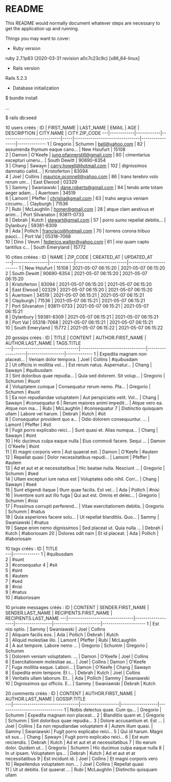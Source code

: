 # README

This README would normally document whatever steps are necessary to get the
application up and running.

Things you may want to cover:

* Ruby version

ruby 2.7.1p83 (2020-03-31 revision a0c7c23c9c) [x86_64-linux]

* Rails version

Rails 5.2.3

* Database initialization

$ bundle install

...

$ rails db:seed

10 users créés :
ID | FIRST_NAME | LAST_NAME  | EMAIL                       | AGE | DESCRIPTION                    | CITY.NAME       | CITY.ZIP_CODE
---|------------|------------|-----------------------------|-----|--------------------------------|-----------------|--------------
1  | Gregorio   | Schumm     | bell@yahoo.com              | 82  | assumenda thymum eaque cano... | New Hsiufurt    | 15108        
2  | Damon      | O'Keefe    | jung.pfannerstill@gmail.com | 80  | cimentarius excepturi umeru... | South Dewitt    | 90690-6354   
3  | Chang      | Sawayn     | carry.howell@hotmail.com    | 102 | dignissimos damnatio callid... | Kristoferton    | 83094        
4  | Joel       | Collins    | maurice.oconnell@yahoo.com  | 86  | trans terebro volo rerum um... | East Elwood     | 02329        
5  | Sammy      | Swaniawski | dane.roberts@gmail.com      | 94  | tendo ante totam aeger adam... | Auertown        | 34519        
6  | Lamont     | Pfeffer    | christia@gmail.com          | 63  | traho aegrus veniam circumv... | Clayburgh       | 71536        
7  | Rubi       | McLaughlin | homer@gmail.com             | 28  | atque clam aestivus et anim... | Port Silvanaton | 93811-0733   
8  | Debrah     | Kutch      | stewart@gmail.com           | 57  | porro sumo repellat debitis... | Dylanbury       | 59381-8309   
9  | Ada        | Pollich    | francisco@hotmail.com       | 70  | torrens corona tribuo pauci... | Port Val        | 05318-7068   
10 | Dino       | Veum       | federico.walter@yahoo.com   | 61  | nisi quam capto tantillus c... | South Emeryland | 15772        

10 cities créées :
ID | NAME            | ZIP_CODE   | CREATED_AT              | UPDATED_AT             
---|-----------------|------------|-------------------------|------------------------
1  | New Hsiufurt    | 15108      | 2021-05-07 06:15:20     | 2021-05-07 06:15:20    
2  | South Dewitt    | 90690-6354 | 2021-05-07 06:15:20     | 2021-05-07 06:15:20    
3  | Kristoferton    | 83094      | 2021-05-07 06:15:20     | 2021-05-07 06:15:20    
4  | East Elwood     | 02329      | 2021-05-07 06:15:20     | 2021-05-07 06:15:20    
5  | Auertown        | 34519      | 2021-05-07 06:15:21     | 2021-05-07 06:15:21    
6  | Clayburgh       | 71536      | 2021-05-07 06:15:21     | 2021-05-07 06:15:21    
7  | Port Silvanaton | 93811-0733 | 2021-05-07 06:15:21     | 2021-05-07 06:15:21    
8  | Dylanbury       | 59381-8309 | 2021-05-07 06:15:21     | 2021-05-07 06:15:21    
9  | Port Val        | 05318-7068 | 2021-05-07 06:15:21     | 2021-05-07 06:15:21    
10 | South Emeryland | 15772      | 2021-05-07 06:15:22     | 2021-05-07 06:15:22    

20 gossips créés :
ID | TITLE                          | CONTENT                        | AUTHOR.FIRST_NAME | AUTHOR.LAST_NAME | TAGS.TITLE  
---|--------------------------------|--------------------------------|-------------------|------------------|-------------
1  | Expedita magnam non placeat... | Veniam dolor tempora.          | Joel              | Collins          | #quibusdam  
2  | Ut officiis in mollitia vol... | Est rerum natus. Aspernatur... | Chang             | Sawayn           | #quibusdam  
3  | Sint doloribus quae repudia... | Quia sed dolorem. Sit volup... | Gregorio          | Schumm           | #sunt       
4  | Voluptatem cumque              | Consequatur rerum nemo. Pla... | Gregorio          | Schumm           | #sunt       
5  | Ea non repudiandae voluptatem  | Aut perspiciatis velit. Vol... | Chang             | Sawayn           | #consequatur
6  | Rerum maiores animi impedit... | Atque vero ea. Atque non ma... | Rubi              | McLaughlin       | #consequatur
7  | Distinctio quisquam ullam      | Labore vel harum.              | Debrah            | Kutch            | #sit        
8  | Consequatur provident quo a... | Odio dolorem consequuntur. ... | Lamont            | Pfeffer          | #sit        
9  | Fugit porro explicabo reici... | Sunt quasi et. Alias numqua... | Chang             | Sawayn           | #sint       
10 | Hic ducimus culpa eaque nulla  | Eius commodi facere. Sequi ... | Damon             | O'Keefe          | #sint       
11 | Et magni corporis vero         | Aut quaerat est.               | Damon             | O'Keefe          | #autem      
12 | Repellat quasi                 | Dolor necessitatibus repudi... | Lamont            | Pfeffer          | #autem      
13 | Ad et aut et at necessitatibus | Hic beatae nulla. Nesciunt ... | Gregorio          | Schumm           | #sed        
14 | Ullam excepturi iure natus est | Voluptates odio nihil. Corr... | Chang             | Sawayn           | #sed        
15 | Sunt eligendi itaque           | Illum quae facilis. Est vel... | Ada               | Pollich          | #nisi       
16 | Inventore sunt aut illo fuga   | Qui aut est. Omnis et delec... | Gregorio          | Schumm           | #nisi       
17 | Possimus corrupti perferend... | Vitae exercitationem debitis.  | Gregorio          | Schumm           | #natus      
18 | Quia asperiores facere solu... | Ut repellat blanditiis. Quo... | Sammy             | Swaniawski       | #natus      
19 | Saepe enim nemo dignissimos    | Sed placeat ut. Quia nulla ... | Debrah            | Kutch            | #laboriosam 
20 | Dolores odit nam               | Et id placeat.                 | Ada               | Pollich          | #laboriosam 

10 tags créés :
ID | TITLE       
---|-------------
1  | #quibusdam  
2  | #sunt       
3  | #consequatur
4  | #sit        
5  | #sint       
6  | #autem      
7  | #sed        
8  | #nisi       
9  | #natus      
10 | #laboriosam 

10 private messages créés :
ID | CONTENT                        | SENDER.FIRST_NAME | SENDER.LAST_NAME | RECIPIENTS.FIRST_NAME | RECIPIENTS.LAST_NAME
---|--------------------------------|-------------------|------------------|-----------------------|---------------------
1  | Est nisi optio.                | Sammy             | Swaniawski       | Joel                  | Collins             
2  | Aliquam facilis eos.           | Ada               | Pollich          | Debrah                | Kutch               
3  | Aliquid molestiae illo.        | Lamont            | Pfeffer          | Rubi                  | McLaughlin          
4  | A aut tempore. Labore nemo ... | Gregorio          | Schumm           | Gregorio              | Schumm              
5  | Dolorem veniam voluptatem. ... | Damon             | O'Keefe          | Joel                  | Collins             
6  | Exercitationem molestiae as... | Joel              | Collins          | Damon                 | O'Keefe             
7  | Fuga mollitia eaque. Labori... | Damon             | O'Keefe          | Chang                 | Sawayn              
8  | Expedita enim tempore. Et i... | Debrah            | Kutch            | Joel                  | Collins             
9  | Veritatis ullam laborum. Et... | Ada               | Pollich          | Sammy                 | Swaniawski          
10 | Dignissimos qui officiis. E... | Sammy             | Swaniawski       | Debrah                | Kutch               

20 comments créés :
ID | CONTENT                        | AUTHOR.FIRST_NAME | AUTHOR.LAST_NAME | GOSSIP.TITLE                  
---|--------------------------------|-------------------|------------------|-------------------------------
1  | Nobis delectus quae. Cum qu... | Gregorio          | Schumm           | Expedita magnam non placeat...
2  | Blanditiis quam et.            | Gregorio          | Schumm           | Sint doloribus quae repudia...
3  | Dolore accusantium et. Est ... | Joel              | Collins          | Ea non repudiandae voluptatem 
4  | Autem illum quasi.             | Sammy             | Swaniawski       | Fugit porro explicabo reici...
5  | Qui id harum. Magni sit sus... | Chang             | Sawayn           | Fugit porro explicabo reici...
6  | Est eum reiciendis.            | Debrah            | Kutch            | Ad et aut et at necessitatibus
7  | Illo earum dolor. Quidem ut... | Gregorio          | Schumm           | Hic ducimus culpa eaque nulla 
8  | In ut ipsam. Voluptatem ips... | Debrah            | Kutch            | Ad et aut et at necessitatibus
9  | Est incidunt id.               | Joel              | Collins          | Et magni corporis vero        
10 | Repellendus voluptatem non.... | Joel              | Collins          | Repellat quasi                
11 | Ut ut debitis. Est quaerat ... | Rubi              | McLaughlin       | Distinctio quisquam ullam     


